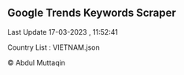 

## Google Trends Keywords Scraper 
 
Last Update 17-03-2023 , 11:52:41

Country List :
VIETNAM.json



© Abdul Muttaqin 
